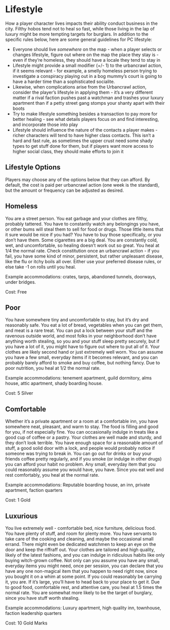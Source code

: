 # Lifestyle

How a player character lives impacts their ability conduct business in the city. Filthy hobos tend not to heal so fast, while those living in the lap of luxury might be more tempting targets for burglars. In addition to the specific rules below, here are some general guidelines for PC lifestyle:

- Everyone should live *somewhere* on the map - when a player selects or changes lifestyle, figure out where on the map the place they stay is - even if they’re homeless, they should have a locale they tend to stay in
- Lifestyle might provide a small modifier (+/- 1) to the urbancrawl action, if it seems relevant - for example, a smelly homeless person trying to investigate a conspiracy playing out in a bog mummy’s court is going to have a harder time than a sophisticated socialite.
- Likewise, when complications arise from the Urbancrawl action, consider the player’s lifestyle in applying them - it’s a very different matter if a rival faction pushes past a watchman and trashes your luxury apartment than if a petty street gang stomps your shanty apart with their boots
- Try to make lifestyle something besides a transaction to pay more for better healing - see what details players focus on and find interesting, and incorporate those into play
- Lifestyle should influence the nature of the contacts a player makes - richer characters will tend to have higher class contacts. This isn’t a hard and fast rule, as sometimes the upper crust need some shady types to get stuff done for them, but if players want more access to higher social class, they should make efforts to join it

## Lifestyle Options

Players may choose any of the options below that they can afford. By default, the cost is paid per urbancrawl action (one week is the standard), but the amount or frequency can be adjusted as desired.

## Homeless

You are a street person. You eat garbage and your clothes are filthy, probably tattered. You have to constantly watch any belongings you have, or other bums will steal them to sell for food or drugs. Those little items that it sure would be nice if you had? You have to buy those specifically, or you don’t have them. Some cigarettes are a big deal. You are constantly cold, wet, and uncomfortable, so healing doesn’t work out so great. You heal at 1/4 the normal rate. Check constitution once an urbancrawl action - if you fail, you have some kind of minor, persistent, but rather unpleasant disease, like the flu or itchy boils all over. Either use your preferred disease rules, or else take -1 on rolls until you heal.



Example accommodations: crates, tarps, abandoned tunnels, doorways, under bridges. 



Cost: Free

## Poor

You have somewhere tiny and uncomfortable to stay, but it’s dry and reasonably safe. You eat a lot of bread, vegetables when you can get them, and meat is a rare treat. You can put a lock between your stuff and the ravenous outside world, and most folks in your neighborhood don’t have anything worth stealing, so you and your stuff sleep pretty securely, but if you have a lot of it, you might have to figure out where to put all of it. Your clothes are likely second hand or just extremely well worn. You can assume you have a few small, everyday items if it becomes relevant, and you can probably barely afford to smoke and buy coffee, but nothing fancy. Due to poor nutrition, you heal at 1/2 the normal rate. 

Example accommodations: tenement apartment, guild dormitory, alms house, attic apartment, shady boarding house.



Cost: 5 Silver



## Comfortable

Whether it’s a private apartment or a room at a comfortable inn, you have somewhere neat, pleasant, and warm to stay. The food is filling and good for you, if not especially fine. You can occasionally indulge in treats like a good cup of coffee or a pastry. Your clothes are well made and sturdy, and they don’t look terrible. You have enough space for a reasonable amount of stuff, a good solid door with a lock, and people would probably notice if someone was trying to break in. You can go out for drinks or buy your friends coffee pretty regularly, and if you smoke (or indulge in other drugs) you can afford your habit no problem. Any small, everyday item that you could reasonably assume you would have, you have. Since you eat well and rest comfortably, you heal at the normal rate.



Example accommodations: Reputable boarding house, an inn, private apartment, faction quarters

Cost: 1 Gold



## Luxurious

You live extremely well - comfortable bed, nice furniture, delicious food. You have plenty of stuff, and room for plenty more. You have servants to take care of the cooking and cleaning, and maybe the occasional small errand. There might even be dedicated watchmen to keep an eye on the door and keep the riffraff out. Your clothes are tailored and high quality, likely of the latest fashions, and you can indulge in ridiculous habits like only buying witch-grown coffee. Not only can you assume you have any small, everyday items you might need, once per session, you can declare that you have any one non-magical item that you happen to need right now, since you bought it on a whim at some point. If you could reasonably be carrying it, you are. If it’s large, you’ll have to head back to your place to get it. Due to good food, comfortable rest, and attentive care, you heal at 1.5 times the normal rate. You are somewhat more likely to be the target of burglary, since you have stuff worth stealing. 



Example accommodations: Luxury apartment, high quality inn, townhouse, faction leadership quarters





Cost: 10 Gold Marks